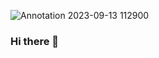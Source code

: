 
![Annotation 2023-09-13 112900](https://github.com/sharontega/sharontega/assets/60758724/2e1d1a60-d083-4dd0-bc74-e6173cb3a603)



 <section class="section-networks blue-bg">
            <div class="container">
                <a href="https://www.linkedin.com/in/sharon-omovie/" class="rectangle">
                    <i class="fa fa-linkedin"></i>
                </a>
                <a href="https://github.com/sharontega" class="rectangle">
                    <i class="fa fa-github"></i>
                </a>
                <a href="#" class="rectangle">
                    <i class="fa fa-twitter"></i>
                </a> 
                <a href="mailto:sharonomovie59@gmail.com" class="rectangle">
                    <i class="fa fa-envelope"></i>
                </a>
            </div>
        </section>



### Hi there 👋

<!--
**sharontega/sharontega** is a ✨ _special_ ✨ repository because its `README.md` (this file) appears on your GitHub profile.

Here are some ideas to get you started:

- 🔭 I’m currently working on writing technical articles and analyzing data
- 🌱 I’m currently learning ...
- 👯 I’m looking to collaborate on ...
- 🤔 I’m looking for help with ...
- 💬 Ask me about ...
- 📫 How to reach me: ...
- 😄 Pronouns: ...
- ⚡ Fun fact: ...
-->
